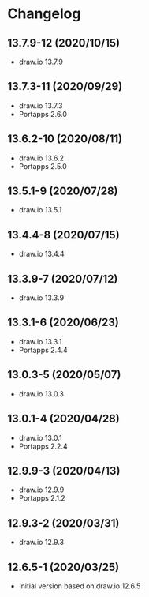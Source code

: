 # Changelog

## 13.7.9-12 (2020/10/15)

* draw.io 13.7.9

## 13.7.3-11 (2020/09/29)

* draw.io 13.7.3
* Portapps 2.6.0

## 13.6.2-10 (2020/08/11)

* draw.io 13.6.2
* Portapps 2.5.0

## 13.5.1-9 (2020/07/28)

* draw.io 13.5.1

## 13.4.4-8 (2020/07/15)

* draw.io 13.4.4

## 13.3.9-7 (2020/07/12)

* draw.io 13.3.9

## 13.3.1-6 (2020/06/23)

* draw.io 13.3.1
* Portapps 2.4.4

## 13.0.3-5 (2020/05/07)

* draw.io 13.0.3

## 13.0.1-4 (2020/04/28)

* draw.io 13.0.1
* Portapps 2.2.4

## 12.9.9-3 (2020/04/13)

* draw.io 12.9.9
* Portapps 2.1.2

## 12.9.3-2 (2020/03/31)

* draw.io 12.9.3

## 12.6.5-1 (2020/03/25)

* Initial version based on draw.io 12.6.5
